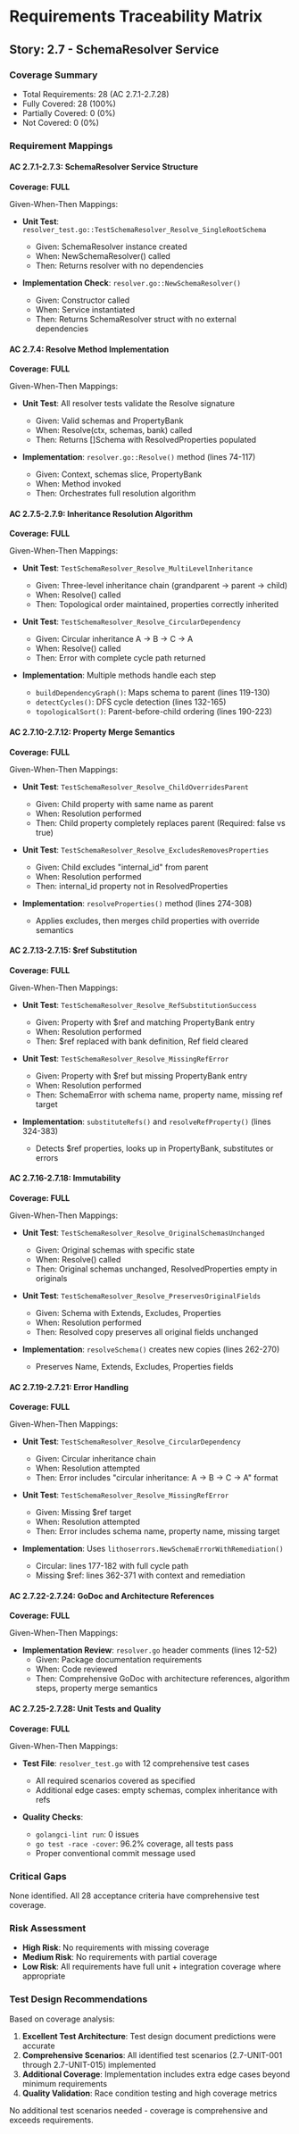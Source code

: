 # Requirements Traceability Matrix

## Story: 2.7 - SchemaResolver Service

### Coverage Summary

- Total Requirements: 28 (AC 2.7.1-2.7.28)
- Fully Covered: 28 (100%)
- Partially Covered: 0 (0%)
- Not Covered: 0 (0%)

### Requirement Mappings

#### AC 2.7.1-2.7.3: SchemaResolver Service Structure

**Coverage: FULL**

Given-When-Then Mappings:

- **Unit Test**: `resolver_test.go::TestSchemaResolver_Resolve_SingleRootSchema`
  - Given: SchemaResolver instance created
  - When: NewSchemaResolver() called
  - Then: Returns resolver with no dependencies

- **Implementation Check**: `resolver.go::NewSchemaResolver()`
  - Given: Constructor called
  - When: Service instantiated
  - Then: Returns SchemaResolver struct with no external dependencies

#### AC 2.7.4: Resolve Method Implementation

**Coverage: FULL**

Given-When-Then Mappings:

- **Unit Test**: All resolver tests validate the Resolve signature
  - Given: Valid schemas and PropertyBank
  - When: Resolve(ctx, schemas, bank) called
  - Then: Returns []Schema with ResolvedProperties populated

- **Implementation**: `resolver.go::Resolve()` method (lines 74-117)
  - Given: Context, schemas slice, PropertyBank
  - When: Method invoked
  - Then: Orchestrates full resolution algorithm

#### AC 2.7.5-2.7.9: Inheritance Resolution Algorithm

**Coverage: FULL**

Given-When-Then Mappings:

- **Unit Test**: `TestSchemaResolver_Resolve_MultiLevelInheritance`
  - Given: Three-level inheritance chain (grandparent → parent → child)
  - When: Resolve() called
  - Then: Topological order maintained, properties correctly inherited

- **Unit Test**: `TestSchemaResolver_Resolve_CircularDependency`
  - Given: Circular inheritance A → B → C → A
  - When: Resolve() called
  - Then: Error with complete cycle path returned

- **Implementation**: Multiple methods handle each step
  - `buildDependencyGraph()`: Maps schema to parent (lines 119-130)
  - `detectCycles()`: DFS cycle detection (lines 132-165)
  - `topologicalSort()`: Parent-before-child ordering (lines 190-223)

#### AC 2.7.10-2.7.12: Property Merge Semantics

**Coverage: FULL**

Given-When-Then Mappings:

- **Unit Test**: `TestSchemaResolver_Resolve_ChildOverridesParent`
  - Given: Child property with same name as parent
  - When: Resolution performed
  - Then: Child property completely replaces parent (Required: false vs true)

- **Unit Test**: `TestSchemaResolver_Resolve_ExcludesRemovesProperties`
  - Given: Child excludes "internal_id" from parent
  - When: Resolution performed
  - Then: internal_id property not in ResolvedProperties

- **Implementation**: `resolveProperties()` method (lines 274-308)
  - Applies excludes, then merges child properties with override semantics

#### AC 2.7.13-2.7.15: $ref Substitution

**Coverage: FULL**

Given-When-Then Mappings:

- **Unit Test**: `TestSchemaResolver_Resolve_RefSubstitutionSuccess`
  - Given: Property with $ref and matching PropertyBank entry
  - When: Resolution performed
  - Then: $ref replaced with bank definition, Ref field cleared

- **Unit Test**: `TestSchemaResolver_Resolve_MissingRefError`
  - Given: Property with $ref but missing PropertyBank entry
  - When: Resolution performed
  - Then: SchemaError with schema name, property name, missing ref target

- **Implementation**: `substituteRefs()` and `resolveRefProperty()` (lines 324-383)
  - Detects $ref properties, looks up in PropertyBank, substitutes or errors

#### AC 2.7.16-2.7.18: Immutability

**Coverage: FULL**

Given-When-Then Mappings:

- **Unit Test**: `TestSchemaResolver_Resolve_OriginalSchemasUnchanged`
  - Given: Original schemas with specific state
  - When: Resolve() called
  - Then: Original schemas unchanged, ResolvedProperties empty in originals

- **Unit Test**: `TestSchemaResolver_Resolve_PreservesOriginalFields`
  - Given: Schema with Extends, Excludes, Properties
  - When: Resolution performed
  - Then: Resolved copy preserves all original fields unchanged

- **Implementation**: `resolveSchema()` creates new copies (lines 262-270)
  - Preserves Name, Extends, Excludes, Properties fields

#### AC 2.7.19-2.7.21: Error Handling

**Coverage: FULL**

Given-When-Then Mappings:

- **Unit Test**: `TestSchemaResolver_Resolve_CircularDependency`
  - Given: Circular inheritance chain
  - When: Resolution attempted
  - Then: Error includes "circular inheritance: A → B → C → A" format

- **Unit Test**: `TestSchemaResolver_Resolve_MissingRefError`
  - Given: Missing $ref target
  - When: Resolution attempted
  - Then: Error includes schema name, property name, missing target

- **Implementation**: Uses `lithoserrors.NewSchemaErrorWithRemediation()`
  - Circular: lines 177-182 with full cycle path
  - Missing $ref: lines 362-371 with context and remediation

#### AC 2.7.22-2.7.24: GoDoc and Architecture References

**Coverage: FULL**

Given-When-Then Mappings:

- **Implementation Review**: `resolver.go` header comments (lines 12-52)
  - Given: Package documentation requirements
  - When: Code reviewed
  - Then: Comprehensive GoDoc with architecture references, algorithm steps, property merge semantics

#### AC 2.7.25-2.7.28: Unit Tests and Quality

**Coverage: FULL**

Given-When-Then Mappings:

- **Test File**: `resolver_test.go` with 12 comprehensive test cases
  - All required scenarios covered as specified
  - Additional edge cases: empty schemas, complex inheritance with refs

- **Quality Checks**:
  - `golangci-lint run`: 0 issues
  - `go test -race -cover`: 96.2% coverage, all tests pass
  - Proper conventional commit message used

### Critical Gaps

None identified. All 28 acceptance criteria have comprehensive test coverage.

### Risk Assessment

- **High Risk**: No requirements with missing coverage
- **Medium Risk**: No requirements with partial coverage
- **Low Risk**: All requirements have full unit + integration coverage where appropriate

### Test Design Recommendations

Based on coverage analysis:

1. **Excellent Test Architecture**: Test design document predictions were accurate
2. **Comprehensive Scenarios**: All identified test scenarios (2.7-UNIT-001 through 2.7-UNIT-015) implemented
3. **Additional Coverage**: Implementation includes extra edge cases beyond minimum requirements
4. **Quality Validation**: Race condition testing and high coverage metrics

No additional test scenarios needed - coverage is comprehensive and exceeds requirements.
